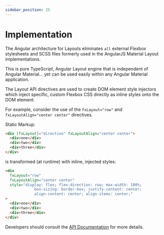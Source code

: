 ```yaml
---
sidebar_position: 25
---
```


# Implementation

The Angular architecture for Layouts eliminates `all` external Flexbox stylesheets and SCSS files formerly used in
the AngularJS Material Layout implementations.

This is pure TypeScript, Angular Layout engine that is independent of Angular Material... yet can be used easily
within any Angular Material application.

The Layout API directives are used to create DOM element style injectors which inject specific, custom Flexbox
CSS directly as inline styles onto the DOM element.

For example, consider the use of the `fxLayout="row"` and `fxLayoutAlign="center center"` directives.

Static Markup:

```html
<div [fxLayout]="direction" fxLayoutAlign="center center">
  <div>one</div>
  <div>two</div>
  <div>three</div>
</div>
```

is transformed (at runtime) with inline, injected styles:

```html
<div
  fxLayout="row"
  fxLayoutAlign="center center"
  style="display: flex; flex-direction: row; max-width: 100%;
             box-sizing: border-box; justify-content: center;
             align-content: center; align-items: center;"
>
  <div>one</div>
  <div>two</div>
  <div>three</div>
</div>
```

Developers should consult the [API Documentation](https://github.com/ngbracket/ngx-layout/wiki/API-Documentation) for
more details.

